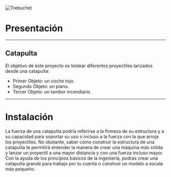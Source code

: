 ![Trebuchet](https://m.media-amazon.com/images/I/51t3rRpN4NL._AC_.jpg)
# Presentación
***
## Catapulta
El objetivo de éste proyecto es testear diferentes proyectiles lanzados desde una catapulta:

* Primer Objeto: un coche rojo.
* Segundo Objeto: un piano.
* Tercer Objeto: un tambor incendiario.
***
# Instalación
La fuerza de una catapulta podría referirse a la firmeza de su estructura y a su capacidad para soportar su uso o incluso a la fuerza con la que arroja los proyectiles. No obstante, saber cómo construir la estructura de una catapulta te permitirá entender la manera de crear una máquina más sólida y lanzar un proyectil a una mayor distancia y con una fuerza incluso mayor. Con la ayuda de los principios básicos de la ingeniería, podrás crear una catapulta grande para trabajo por tu cuenta o construir un modelo a escala más pequeño.